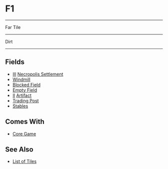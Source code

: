 # F1

___
Far Tile
___
Dirt
___


## Fields

- [Ⅲ](../difficulties.md) [Necropolis Settlement](../towns/necropolis.md)
- [Windmill](../fields.md#visitable)
- [Blocked Field](../keywords/blocked_field.md)
- [Empty Field](../keywords/empty_field.md)
- [Ⅱ](../difficulties.md) [Artifact](../artifacts/index.md)
- [Trading Post](../trading.md)
- [Stables](../fields.md#revisitable)


## Comes With

- [Core Game](../content/core_game.md)


## See Also

- [List of Tiles](index.md)
